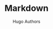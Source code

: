 ---
title: Markdown
summary: Markdown syntax help
description: Markdown syntax help
author: "Hugo Authors"
---